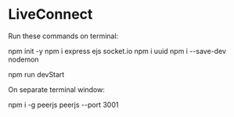 # LiveConnect
Run these commands on terminal:

npm init -y
npm i express ejs socket.io
npm i uuid
npm i --save-dev nodemon

npm run devStart

On separate terminal window:

npm i -g peerjs
peerjs --port 3001
